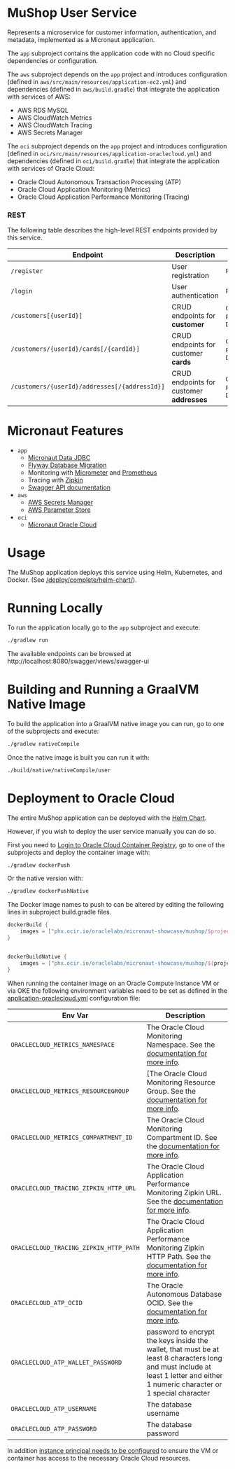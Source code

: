 # MuShop User Service

Represents a microservice for customer information, authentication, and metadata, implemented as a Micronaut application.

The `app` subproject contains the application code with no Cloud specific dependencies or configuration.

The `aws` subproject depends on the `app` project and introduces configuration (defined in `aws/src/main/resources/application-ec2.yml`) and dependencies (defined in `aws/build.gradle`) that integrate the application with services of AWS:

* AWS RDS MySQL
* AWS CloudWatch Metrics
* AWS CloudWatch Tracing
* AWS Secrets Manager

The `oci` subproject depends on the `app` project and introduces configuration (defined in `oci/src/main/resources/application-oraclecloud.yml`) and dependencies (defined in `oci/build.gradle`) that integrate the application with services of Oracle Cloud:

* Oracle Cloud Autonomous Transaction Processing (ATP)
* Oracle Cloud Application Monitoring (Metrics)
* Oracle Cloud Application Performance Monitoring (Tracing)

### REST

The following table describes the high-level REST endpoints provided
by this service.

| Endpoint | Description | Verb |
|---|---|---|
| `/register` | User registration | `POST` |
| `/login` | User authentication | `POST` |
| `/customers[{userId}]` | CRUD endpoints for **customer** | `GET`, `PUT`, `DELETE` |
| `/customers/{userId}/cards[/{cardId}]` | CRUD endpoints for customer **cards** | `GET`, `POST`, `DELETE` |
| `/customers/{userId}/addresses[/{addressId}]` | CRUD endpoints for customer **addresses** | `GET`, `POST`, `DELETE` |

# Micronaut Features

* `app`
    * [Micronaut Data JDBC](https://micronaut-projects.github.io/micronaut-data/latest/guide/)
    * [Flyway Database Migration](https://micronaut-projects.github.io/micronaut-flyway/latest/guide/)
    * Monitoring with [Micrometer](https://micrometer.io/) and [Prometheus](https://prometheus.io/)
    * Tracing with [Zipkin](https://zipkin.io/)
    * [Swagger API documentation](https://micronaut-projects.github.io/micronaut-openapi/latest/guide/)
* `aws`
    * [AWS Secrets Manager](https://micronaut-projects.github.io/micronaut-aws/latest/guide/#distributedconfigurationsecretsmanager)
    * [AWS Parameter Store](https://micronaut-projects.github.io/micronaut-aws/latest/guide/#parametersStore)
* `oci`
    * [Micronaut Oracle Cloud](https://micronaut-projects.github.io/micronaut-oracle-cloud/latest/guide/)

# Usage

The MuShop application deploys this service using Helm, Kubernetes, and Docker. (See
[/deploy/complete/helm-chart/](../../deploy/complete/helm-chart)).

# Running Locally

To run the application locally go to the `app` subproject and execute:

```bash
./gradlew run
```

The available endpoints can be browsed at http://localhost:8080/swagger/views/swagger-ui

# Building and Running a GraalVM Native Image

To build the application into a GraalVM native image you can run, go to one of the subprojects and execute:

```bash
./gradlew nativeCompile
```

Once the native image is built you can run it with:

```bash
./build/native/nativeCompile/user
```

# Deployment to Oracle Cloud

The entire MuShop application can be deployed with the [Helm Chart](../../deploy/complete/helm-chart).

However, if you wish to deploy the user service manually you can do so.

First you need to [Login to Oracle Cloud Container Registry](https://docs.oracle.com/en-us/iaas/Content/Functions/Tasks/functionslogintoocir.htm), go to one of the subprojects and deploy the container image with:

```bash
./gradlew dockerPush
```

Or the native version with:

```bash
./gradlew dockerPushNative
```

The Docker image names to push to can be altered by editing the following lines in subproject build.gradle files.

```groovy
dockerBuild {
    images = ["phx.ocir.io/oraclelabs/micronaut-showcase/mushop/$project.parent.name-$project.name-${javaBaseImage}:$project.version"]
}


dockerBuildNative {
    images = ["phx.ocir.io/oraclelabs/micronaut-showcase/mushop/${project.parent.name}-${project.name}-native:$project.version"]
}
```

When running the container image on an Oracle Compute Instance VM or via OKE the following environment variables need to be set as defined in the [application-oraclecloud.yml](oci/src/main/resources/application-oraclecloud.yml) configuration file:


| Env Var | Description |
| --- | --- |
| `ORACLECLOUD_METRICS_NAMESPACE` | The Oracle Cloud Monitoring Namespace. See the [documentation for more info](https://micronaut-projects.github.io/micronaut-oracle-cloud/latest/guide/#micrometer). |
| `ORACLECLOUD_METRICS_RESOURCEGROUP` | [The Oracle Cloud Monitoring Resource Group. See the [documentation for more info](https://micronaut-projects.github.io/micronaut-oracle-cloud/latest/guide/#micrometer). |
| `ORACLECLOUD_METRICS_COMPARTMENT_ID` | The Oracle Cloud Monitoring Compartment ID. See the [documentation for more info](https://micronaut-projects.github.io/micronaut-oracle-cloud/latest/guide/#micrometer). |
| `ORACLECLOUD_TRACING_ZIPKIN_HTTP_URL` | The Oracle Cloud Application Performance Monitoring Zipkin URL. See the [documentation for more info](https://micronaut-projects.github.io/micronaut-oracle-cloud/latest/guide/#tracing). |
| `ORACLECLOUD_TRACING_ZIPKIN_HTTP_PATH` | The Oracle Cloud Application Performance Monitoring Zipkin HTTP Path. See the [documentation for more info](https://micronaut-projects.github.io/micronaut-oracle-cloud/latest/guide/#tracing). |
| `ORACLECLOUD_ATP_OCID` | The Oracle Autonomous Database OCID. See the [documentation for more info](https://micronaut-projects.github.io/micronaut-oracle-cloud/latest/guide/#autonomousDatabase).  |
| `ORACLECLOUD_ATP_WALLET_PASSWORD` | password to encrypt the keys inside the wallet, that must be at least 8 characters long and must include at least 1 letter and either 1 numeric character or 1 special character |
| `ORACLECLOUD_ATP_USERNAME` | The database username |
| `ORACLECLOUD_ATP_PASSWORD` | The database password |

In addition [instance principal needs to be configured](https://docs.oracle.com/en-us/iaas/Content/Identity/Tasks/callingservicesfrominstances.htm) to ensure the VM or container has access to the necessary Oracle Cloud resources.